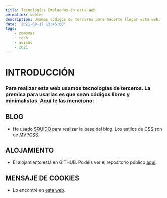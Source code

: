 ```yaml
---
title: Tecnologías Empleadas en esta Web
permalink: webtec
description: Usamos códigos de terceros para hacerte llegar esta web.
date: '2021-09-17 13:45:00'
tags: 
    - comovas
    - tech
    - avisos
    - 2021
---
```


# INTRODUCCIÓN

### Para realizar esta web usamos tecnologías de terceros. La premisa para usarlas es que sean códigos libres y minimalistas. Aquí te las menciono:

## BLOG

- He usado <a href="https://docs.squido.org/" target="_blank">SQUIDO</a> para realizar la base del blog. Los estilos de CSS son de <a target="_blank" href="https://andybrewer.github.io/mvp/">MVPCSS</a>.

<script async src="https://telegram.org/js/telegram-widget.js?15" data-telegram-post="sergiocomovas/4" data-width="100%"></script>

## ALOJAMIENTO

- El alojamiento está en GITHUB. Podéis ver el repositorio público <a href="https://github.com/sergiocomovas/webcomovas" target="_blank">aquí</a>.

## MENSAJE DE COOKIES

- Lo encontré en <a href="https://codeshack.io/eu-cookie-consent-popup-javascript/" target="_blank">esta web</a>.
